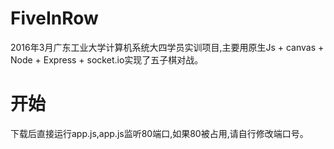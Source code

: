 # FiveInRow
2016年3月广东工业大学计算机系统大四学员实训项目,主要用原生Js + canvas + Node + Express + socket.io实现了五子棋对战。

# 开始
下载后直接运行app.js,app.js监听80端口,如果80被占用,请自行修改端口号。